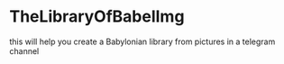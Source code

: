 # TheLibraryOfBabelImg
this will help you create a Babylonian library from pictures in a telegram channel
